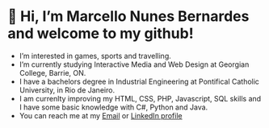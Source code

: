 
# 👋 Hi, I’m Marcello Nunes Bernardes and welcome to my github!

- I’m interested in games, sports and travelling.
- I’m currently studying Interactive Media and Web Design at Georgian College, Barrie, ON.
- I have a bachelors degree in Industrial Engineering at Pontifical Catholic University, in Rio de Janeiro.
- I am currenlty improving my HTML, CSS, PHP, Javascript, SQL skills and I have some basic knowledge with C#, Python and Java.
- You can reach me at my [Email](mailto:mnunesbernardes@gmail.com?subject=[GitHub]%20Source%20Han%20Sans) or [LinkedIn profile](https://www.linkedin.com/in/marcello-nunes-bernardes/)


